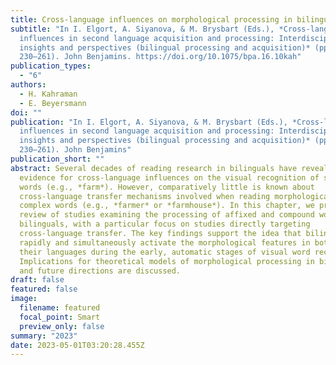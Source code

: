 ```yaml
---
title: Cross-language influences on morphological processing in bilinguals
subtitle: "In I. Elgort, A. Siyanova, & M. Brysbart (Eds.), *Cross-language
  influences in second language acquisition and processing: Interdisciplinary
  insights and perspectives (bilingual processing and acquisition)* (pp.
  230–261). John Benjamins. https://doi.org/10.1075/bpa.16.10kah"
publication_types:
  - "6"
authors:
  - H. Kahraman
  - E. Beyersmann
doi: ""
publication: "In I. Elgort, A. Siyanova, & M. Brysbart (Eds.), *Cross-language
  influences in second language acquisition and processing: Interdisciplinary
  insights and perspectives (bilingual processing and acquisition)* (pp.
  230–261). John Benjamins"
publication_short: ""
abstract: Several decades of reading research in bilinguals have revealed
  evidence for cross-language influences on the visual recognition of simple
  words (e.g., *farm*). However, comparatively little is known about
  cross-language transfer mechanisms involved when reading morphologically
  complex words (e.g., *farmer* or *farmhouse*). In this chapter, we provide a
  review of studies examining the processing of affixed and compound words in
  bilinguals, with a particular focus on studies directly targeting
  cross-language transfer. The key findings support the idea that bilinguals
  rapidly and simultaneously activate the morphological features in both of
  their languages during the early, automatic stages of visual word recognition.
  Implications for theoretical models of morphological processing in bilinguals
  and future directions are discussed.
draft: false
featured: false
image:
  filename: featured
  focal_point: Smart
  preview_only: false
summary: "2023"
date: 2023-05-01T03:20:28.455Z
---
```

